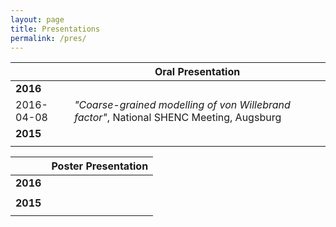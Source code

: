 ```yaml
---
layout: page
title: Presentations
permalink: /pres/
---
```



||Oral Presentation|
|:--|---|
|**2016**|
|2016-04-08|*"Coarse-grained modelling of von Willebrand factor"*, National SHENC Meeting, Augsburg|
|**2015**||
|||

||Poster Presentation|
|:--|---|
|**2016**|
|||
|**2015**||
|||
